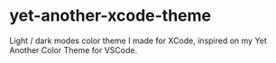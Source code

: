 # yet-another-xcode-theme
Light / dark modes color theme I made for XCode, inspired on my Yet Another Color Theme for VSCode.
